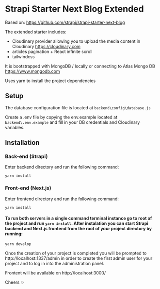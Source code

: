# Strapi Starter Next Blog Extended
Based on:
https://github.com/strapi/strapi-starter-next-blog

The extended starter includes:
- Cloudinary provider allowing you to upload the media content in Cloudinary
https://cloudinary.com
- articles pagination + React infinite scroll
- tailwindcss

It is bootstrapped with MongoDB / locally or connecting to Atlas Mongo DB
https://www.mongodb.com

Uses yarn to install the project dependencies



## Setup
The database configuration file is located at ```backend\config\database.js```

Create a .env file by copying the env.example located at ```backend\.env.example``` and fill in your DB credentials and Cloudinary variables.  



## Installation

### Back-end (Strapi)
Enter backend directory and run the following command:

```yarn install```


### Front-end (Next.js)
Enter frontend directory and run the following command:

```yarn install```


#### To run both servers in a single command terminal instance go to root of the project and run ```yarn install```. After instalation you can start Strapi backend and Next.js frontend from the root of your project directory by running:

```yarn develop```


Once the creation of your project is completed you will be prompted to http://localhost:1337/admin in order to create the first admin user for your project and to log in into the administration panel.

Frontent will be available on http://localhost:3000/


Cheers :sparkles:
